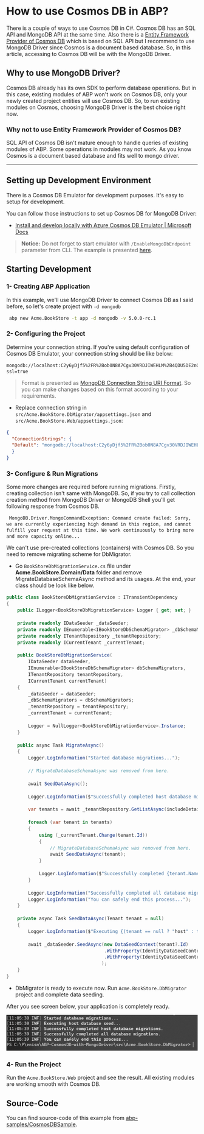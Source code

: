 # How to use Cosmos DB in ABP?

There is a couple of ways to use Cosmos DB in C#. Cosmos DB has an SQL API and MongoDB API at the same time. Also there is a [Entity Framework Provider of Cosmos DB](https://docs.microsoft.com/en-us/ef/core/providers/cosmos/) which is based on SQL API but I recommend to use MongoDB Driver since Cosmos is a document based database. So, in this article, accessing to Cosmos DB will be with the MongoDB Driver.



## Why to use MongoDB Driver?

Cosmos DB already has its own SDK to perform database operations. But in this case, existing modules of ABP won't work on Cosmos DB, only your newly created project entities will use Cosmos DB. So, to run existing modules on Cosmos, choosing MongoDB Driver is the best choice right now.



### Why not to use Entity Framework Provider of Cosmos DB?

SQL API of Cosmos DB isn't mature enough to handle queries of existing modules of ABP. Some operations in modules may not work. As you know Cosmos is a document based database and fits well to mongo driver. 

---

## Setting up Development Environment

There is a Cosmos DB Emulator for development purposes. It's easy to setup for development.



You can follow those instructions to set up Cosmos DB for MongoDB Driver:

- [Install and develop locally with Azure Cosmos DB Emulator | Microsoft Docs](https://docs.microsoft.com/en-us/azure/cosmos-db/local-emulator?tabs=ssl-netstd21#download-the-emulator)

> **Notice:** Do not forget to start emulator with `/EnableMongoDbEndpoint` parameter from CLI. The example is presented [here](https://docs.microsoft.com/en-us/azure/cosmos-db/local-emulator?tabs=ssl-netstd21#azure-cosmos-dbs-api-for-mongodb).



## Starting Development

### 1- Creating ABP Application

In this example, we'll use MongoDB Driver to connect Cosmos DB as I said before, so let's create project with `-d mongodb`

```bash
 abp new Acme.BookStore -t app -d mongodb -v 5.0.0-rc.1
```



### 2- Configuring the Project

Determine your connection string. If you're using default configuration of Cosmos DB Emulator, your connection string should be like below:

```
mongodb://localhost:C2y6yDjf5%2FR%2Bob0N8A7Cgv30VRDJIWEHLM%2B4QDU5DE2nQ9nDuVTqobD4b8mGGyPMbIZnqyMsEcaGQy67XIw%2FJw%3D%3D@localhost:10255/AcmeBookStore?ssl=true
```

> Format is presented as [MongoDB Connection String URI Format](https://docs.mongodb.com/manual/reference/connection-string/). So you can make changes based on this format according to your requirements.



- Replace connection string in `src/Acme.BookStore.DbMigrator/appsettings.json` and `src/Acme.BookStore.Web/appsettings.json`:

```json
{
  "ConnectionStrings": {
  "Default": "mongodb://localhost:C2y6yDjf5%2FR%2Bob0N8A7Cgv30VRDJIWEHLM%2B4QDU5DE2nQ9nDuVTqobD4b8mGGyPMbIZnqyMsEcaGQy67XIw%2FJw%3D%3D@localhost:10255/AcmeBookStore?ssl=true"
  }
}
```



### 3- Configure & Run Migrations

Some more changes are required before running migrations. Firstly, creating collection isn't same with MongoDB. So, if you try to call collection creation method from MongoDB Driver or MongoDB Shell you'll get following response from Cosmos DB.

```shell
 MongoDB.Driver.MongoCommandException: Command create failed: Sorry, we are currently experiencing high demand in this region, and cannot fulfill your request at this time. We work continuously to bring more and more capacity online...
```

We can't use pre-created collections (containers) with Cosmos DB. So you need to remove migrating scheme for DbMigrator.

- Go `BookStoreDbMigrationService.cs` file under **Acme.BookStore.Domain/Data** folder and remove MigrateDatabaseSchemaAsync method and its usages. At the end, your class should be look like below.

```csharp
public class BookStoreDbMigrationService : ITransientDependency
{
    public ILogger<BookStoreDbMigrationService> Logger { get; set; }

    private readonly IDataSeeder _dataSeeder;
    private readonly IEnumerable<IBookStoreDbSchemaMigrator> _dbSchemaMigrators;
    private readonly ITenantRepository _tenantRepository;
    private readonly ICurrentTenant _currentTenant;

    public BookStoreDbMigrationService(
        IDataSeeder dataSeeder,
        IEnumerable<IBookStoreDbSchemaMigrator> dbSchemaMigrators,
        ITenantRepository tenantRepository,
        ICurrentTenant currentTenant)
    {
        _dataSeeder = dataSeeder;
        _dbSchemaMigrators = dbSchemaMigrators;
        _tenantRepository = tenantRepository;
        _currentTenant = currentTenant;

        Logger = NullLogger<BookStoreDbMigrationService>.Instance;
    }

    public async Task MigrateAsync()
    {
        Logger.LogInformation("Started database migrations...");

        // MigrateDatabaseSchemaAsync was removed from here.

        await SeedDataAsync();

        Logger.LogInformation($"Successfully completed host database migrations.");

        var tenants = await _tenantRepository.GetListAsync(includeDetails: true);

        foreach (var tenant in tenants)
        {
            using (_currentTenant.Change(tenant.Id))
            {
                // MigrateDatabaseSchemaAsync was removed from here.
                await SeedDataAsync(tenant);
            }

            Logger.LogInformation($"Successfully completed {tenant.Name} tenant database migrations.");
        }

        Logger.LogInformation("Successfully completed all database migrations.");
        Logger.LogInformation("You can safely end this process...");
    }

    private async Task SeedDataAsync(Tenant tenant = null)
    {
        Logger.LogInformation($"Executing {(tenant == null ? "host" : tenant.Name + " tenant")} database seed...");

        await _dataSeeder.SeedAsync(new DataSeedContext(tenant?.Id)
                                    .WithProperty(IdentityDataSeedContributor.AdminEmailPropertyName, IdentityDataSeedContributor.AdminEmailDefaultValue)
                                    .WithProperty(IdentityDataSeedContributor.AdminPasswordPropertyName, IdentityDataSeedContributor.AdminPasswordDefaultValue)
                                   );
    }
}
```



- DbMigrator is ready to execute now. Run `Acme.BookStore.DbMigrator` project and complete data seeding.

After you see screen below, your application is completely ready.

![](content/migration-result.png)

### 4- Run the Project

Run the `Acme.BookStore.Web` project and see the result. All existing modules are working smooth with Cosmos DB.



## Source-Code

You can find source-code of this example from [abp-samples/CosmosDBSample](https://github.com/abpframework/abp-samples/blob/master/CosmosDBSample/README.md).
